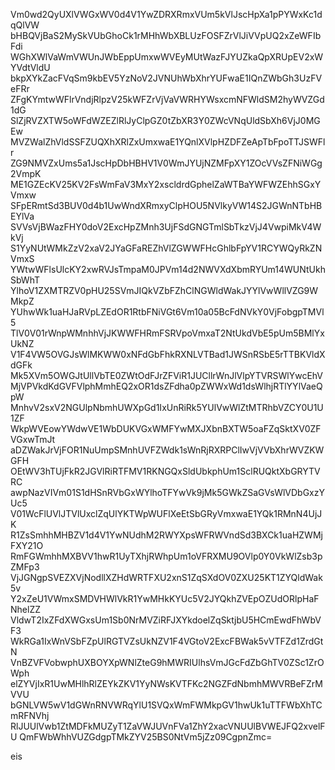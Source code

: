 Vm0wd2QyUXlVWGxWV0d4V1YwZDRXRmxVUm5kVlJscHpXa1pPYWxKc1dqQlVW
bHBQVjBaS2MySkVUbGhoCk1rMHhWbXBLUzFOSFZrVlJiVVpUQ2xZeWFIbFdi
WGhXWlVaWmVWUnJWbEppUmxwWVEyMUtWazFJYUZkaQpXRUpEV2xWYVdtVldU
bkpXYkZacFVqSm9kbEV5YzNoV2JVNUhWbXhrYUFwaE1IQnZWbGh3UzFVeFRr
ZFgKYmtwWFlrVndjRlpzV25kWFZrVjVaVWRHYWsxcmNFWldSM2hyWVZGd1dG
SlZjRVZXTW5oWFdWZEZlRlJyClpGZ0tZbXR3Y0ZWcVNqUldSbXh6VjJ0MGEw
MVZWalZhVldSSFZUQXhXRlZxUmxwaE1YQnlXVlpHZDFZeApTbFpoTTJSWFlr
ZG9NMVZxUms5a1JscHpDbHBHV1V0WmJYUjNZMFpXY1ZOcVVsZFNiWGg2VmpK
ME1GZEcKV25KV2FsWmFaV3MxY2xscldrdGphelZaWTBaYWFWZEhhSGxYVmxw
SFpERmtSd3BUV0d4b1UwWndXRmxyClpHOU5NVlkyVW14S2JGWnNTbHBEYlVa
SVVsVjBWazFHY0doV2ExcHpZMnh3UjFSdGNGTmlSbTkzVjJ4VwpiMkV4WkVj
S1YyNUtWMkZzV2xaV2JYaGFaREZhVlZGWWFHcGhlbFpYV1RCYWQyRkZNVmxS
YWtwWFlsUlcKY2xwRVJsTmpaM0JPVm14d2NWVXdXbmRYUm14WUNtUkhSbWhT
YlhoV1ZXMTRZV0pHU25SVmJIQkVZbFZhClNGWldWakJYYlVwWllVZG9WMkpZ
YUhwWk1uaHJaRVpLZEdOR1RtbFNiVGt6Vm10a05BcFdNVkY0VjFobgpTMVl5
TlV0V01rWnpWMnhhVjJKWWFHRmFSRVpoVmxaT2NtUkdVbE5pUm5BMlYxUkNZ
V1F4VW5OVGJsWlMKWW0xNFdGbFhkRXNLVTBad1JWSnRSbE5rTTBKVldXdGFk
Mk5XVm5OWGJtUllVbTE0ZWtOdFJrZFViR1JUCllrWnJlVlpYTVRSWlYwcEhV
MjVPVkdKdGVFVlphMmhEQ2xOR1dsZFdha0pZWWxWd1dsWlhjRTlYYlVaeQpW
MnhvV2sxV2NGUlpNbmhUWXpGd1IxUnRiRk5YUlVwWlZtMTRhbVZCY0U1U1ZF
WkpWVEowYWdwVE1WbDUKVGxWMFYwMXJXbnBXTW5oaFZqSktXV0ZFVGxwTmJt
aDZWakJrVjFOR1NuUmpSMnhUVFZWdk1sWnRjRXRPClIwVjVVbXhrWVZKWGFH
OEtWV3hTUjFkR2JGVlRiRTFMV1RKNGQxSldUbkphUm1SclRUQktXbGRYTVRC
awpNazVIVm01S1dHSnRVbGxWYlhoTFYwVk9jMk5GWkZSaGVsWlVDbGxzYUc5
V01WcFlUVlJTVlUxclZqUlYKTWpWUFlXeEtSbGRyVmxwaE1YQk1RMnN4UjJK
R1ZsSmhhMHBZV1d4V1YwNUdhM2RWYXpsWFRWVndSd3BXCk1uaHZWMjFXY21O
RmFGWmhhMXBVV1hwR1UyTXhjRWhpUm1oVFRXMU9OVlp0Y0VkWlZsb3pZMFp3
VjJGNgpSVEZXVjNodllXZHdWRTFXU2xnS1ZqSXdOV0ZXU25KT1ZYQldWak5v
Y2xZeU1VWmxSMDVHWlVkR1YwMHkKYUc5V2JYQkhZVEpOZUdORlpHaFNhelZZ
VldwT2IxZFdXWGxsUm1Sb0NrMVZiRFJXYkdoelZqSktjbU5HCmEwdFhWbVF3
WkRGa1IxWnVSbFZpUlRGTVZsUkNZV1F4VGtoV2ExcFBWak5vVTFZd1ZrdGtN
VnBZVFVobwphUXBOYXpWNlZteG9hMWRIUlhsVmJGcFdZbGhTV0ZSc1ZrOWph
elZYVjIxR1UwMHlhRlZEYkZKV1YyNWsKVTFKc2NGZFdNbmhMWVRBeFZrMVVU
bGNLVW5wV1dGWnRNVWRqYlU1SVQxWmFWMkpGV1hwUk1uTTFWbXhTCmRFNVhj
RlJUUlVwb1ZtMDFkMUZyT1ZaVWJUVnFVa1ZhY2xacVNUUlBVWEJFQ2xvelFU
QmFWbWhhVUZGdgpTMkZYV25BS0NtVm5jZz09CgpnZmc=

eis